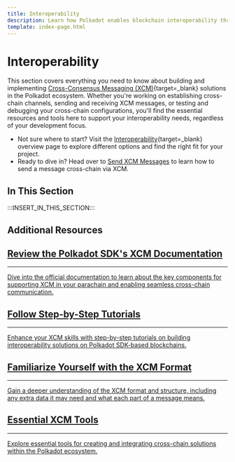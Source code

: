 ```yaml
---
title: Interoperability
description: Learn how Polkadot enables blockchain interoperability through Cross-Consensus Messaging (XCM), powering secure cross-chain communication.
template: index-page.html
---
```


# Interoperability

This section covers everything you need to know about building and implementing [Cross-Consensus Messaging (XCM)](/parachains/interoperability/get-started/){target=\_blank} solutions in the Polkadot ecosystem. Whether you're working on establishing cross-chain channels, sending and receiving XCM messages, or testing and debugging your cross-chain configurations, you'll find the essential resources and tools here to support your interoperability needs, regardless of your development focus.

- Not sure where to start? Visit the [Interoperability](/polkadot-protocol/parachain-basics/interoperability/){target=\_blank} overview page to explore different options and find the right fit for your project.
- Ready to dive in? Head over to [Send XCM Messages](/develop/interoperability/send-messages/) to learn how to send a message cross-chain via XCM.

## In This Section

:::INSERT_IN_THIS_SECTION:::

## Additional Resources

<div class="subsection-wrapper">
  <div class="card"> 
    <a href="https://paritytech.github.io/polkadot-sdk/master/xcm_docs/index.html" target="_blank"> 
      <h2 class="title">Review the Polkadot SDK's XCM Documentation</h2>
      <hr>
      <p class="description">Dive into the official documentation to learn about the key components for supporting XCM in your parachain and enabling seamless cross-chain communication.</p>
    </a>
  </div>
  <div class="card">
    <a href="/tutorials/interoperability/"> 
      <h2 class="title">Follow Step-by-Step Tutorials</h2>
      <hr>
      <p class="description">Enhance your XCM skills with step-by-step tutorials on building interoperability solutions on Polkadot SDK-based blockchains.</p>
    </a>
  </div>
  <div class="card"> 
    <a href="https://github.com/polkadot-fellows/xcm-format" target="_blank"> 
      <h2 class="title">Familiarize Yourself with the XCM Format</h2>
      <hr>
      <p class="description">Gain a deeper understanding of the XCM format and structure, including any extra data it may need and what each part of a message means.</p>
    </a>
  </div>
  <div class="card"> 
    <a href="/develop/toolkit/interoperability/"> 
      <h2 class="title">Essential XCM Tools</h2>
      <hr>
      <p class="description">Explore essential tools for creating and integrating cross-chain solutions within the Polkadot ecosystem.</p>
    </a>
  </div>
</div>
